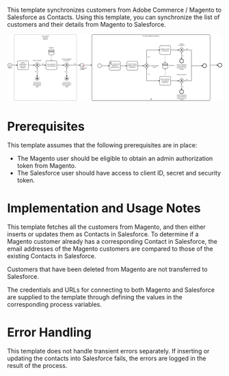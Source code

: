 This template synchronizes customers from Adobe Commerce / Magento to Salesforce as Contacts.
Using this template, you can synchronize the list of customers and their details from Magento to Salesforce.

![Template](assets/Synchronize_customers_from_Adobe_Commerce_Magento_to_Salesforce.svg)

# Prerequisites

This template assumes that the following prerequisites are in place:

- The Magento user should be eligible to obtain an admin authorization token from Magento.
- The Salesforce user should have access to client ID, secret and security token.

# Implementation and Usage Notes

This template fetches all the customers from Magento, and then either inserts or updates them as Contacts in Salesforce. To determine if a Magento customer already has a corresponding Contact in Salesforce, the email addresses of the Magento customers are compared to those of the existing Contacts in Salesforce.

Customers that have been deleted from Magento are not transferred to Salesforce.

The credentials and URLs for connecting to both Magento and Salesforce are supplied to the template through defining the values in the corresponding process variables.

# Error Handling

This template does not handle transient errors separately. If inserting or updating the contacts into Salesforce fails, the errors are logged in the result of the process.